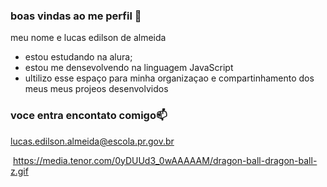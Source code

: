 ### boas vindas ao me perfil 🖤

meu nome e lucas edilson de almeida

- estou estudando na alura;
- estou me densevolvendo na linguagem JavaScript
- ultilizo esse espaço para minha organizaçao e compartinhamento dos meus meus projeos desenvolvidos

### voce entra encontato comigo📫

lucas.edilson.almeida@escola.pr.gov.br



![]() https://media.tenor.com/0yDUUd3_0wAAAAAM/dragon-ball-dragon-ball-z.gif
